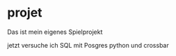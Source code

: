 # projet

Das ist mein eigenes Spielprojekt

jetzt versuche ich SQL mit Posgres python und crossbar








